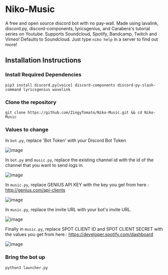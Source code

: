# Niko-Music

A free and open source discord bot with no pay-wall. Made using lavalink, discord.py, discord-components, lyricsgenius, and Carabera's tutorial series on Youtube. Supports Soundcloud, Spotify, Bandcamp, Twitch and Vimeo! Defaults to Soundcloud. Just type `niko help` in a server to find out more!

## Installation Instructions

### Install Required Dependencies

`pip3 install discord.py[voice] discord-components discord-py-slash-command lyricsgenius wavelink`

### Clone the repository 

` git clone https://github.com/ZingyTomato/Niko-Music.git && cd Niko-Music `

### Values to change

In `bot.py`, replace 'Bot Token' with your Discord Bot Token

![image](https://user-images.githubusercontent.com/79736973/146800132-a759f91b-ab23-4917-90a2-3a6bc8181157.png)

In `bot.py` and `music.py`, replace the existing channel id with the id of the channel that you want to send logs in.

![image](https://user-images.githubusercontent.com/79736973/146800248-b1998744-75af-4962-935f-5eea0c896a74.png)

In `music.py`, replace GENIUS API KEY with the key you get from here : http://genius.com/api-clients

![image](https://user-images.githubusercontent.com/79736973/146800764-0bb75ca1-b5dc-437a-b1fa-5d22c50fa8a2.png)

In `music.py`, replace the invite URL with your bot's invite URL.

![image](https://user-images.githubusercontent.com/79736973/146800875-2499a93e-643c-40b4-9a47-232e311d4d95.png)

Finally in `music.py`, replace SPOT CLIENT ID and SPOT CLIENT SECRET with the values you get from here : https://developer.spotify.com/dashboard

![image](https://user-images.githubusercontent.com/79736973/146968227-ead30cc2-f692-4e0c-8ba7-de8fd625cc85.png)


### Bring the bot up

`python3 launcher.py`

